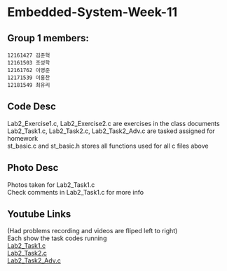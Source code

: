 # Embedded-System-Week-11
## Group 1 members:
```
12161427 김준혁
12161503 조성학
12161762 이영준
12171539 이홍찬
12181549 최유리
```
## Code Desc
Lab2_Exercise1.c, Lab2_Exercise2.c are exercises in the class documents<br/>
Lab2_Task1.c, Lab2_Task2.c, Lab2_Task2_Adv.c are tasked assigned for homework<br/>
st_basic.c and st_basic.h stores all functions used for all c files above<br/>

## Photo Desc
Photos taken for Lab2_Task1.c<br/>
Check comments in Lab2_Task1.c for more info<br/>

## Youtube Links
(Had problems recording and videos are fliped left to right)<br/>
Each show the task codes running<br/>
[Lab2_Task1.c](https://youtu.be/Q6YB7c8Mw9Q)<br/>
[Lab2_Task2.c](https://youtu.be/pJHWb5lZCDw)<br/>
[Lab2_Task2_Adv.c](https://youtu.be/BKPpQTSx2FA)<br/>
